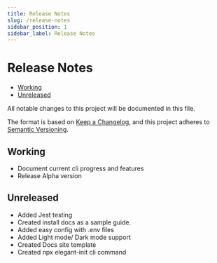 ```yaml
---
title: Release Notes
slug: /release-notes
sidebar_position: 1
sidebar_label: Release Notes
---
```


# Release Notes

- [Working](#working)
- [Unreleased](#unreleased)

All notable changes to this project will be documented in this file.

The format is based on [Keep a Changelog](https://keepachangelog.com/en/1.0.0/),
and this project adheres to [Semantic Versioning](https://semver.org/spec/v2.0.0.html).

<a name="working"></a>

## Working

- Document current cli progress and features
- Release Alpha version

<a name="unreleased"></a>

## Unreleased

- Added Jest testing
- Created install docs as a sample guide.
- Added easy config with .env files
- Added Light mode/ Dark mode support
- Created Docs site template
- Created npx elegant-init cli command